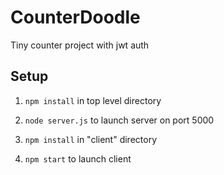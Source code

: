 # CounterDoodle
Tiny counter project with jwt auth

## Setup
1. `npm install` in top level directory

2. `node server.js` to launch server on port 5000

3. `npm install` in "client" directory

4. `npm start` to launch client

